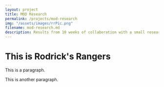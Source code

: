 ```yaml
---
layout: project
title: MOD Research
permalink: /projects/mod-research
img: "/assets/images/rrPic.png"
filename: mod-research.md
description: Results from 10 weeks of collaboration with a small research team of American and British interns to explore a covert network channel native in the Go coding language for the British Ministry Of Defence.
---
```


<html lang="en">
<meta charset="UTF-8">
<meta name="viewport" content="width=device-width,initial-scale=1">
<link rel="stylesheet" href="">

<body>

<div class="">
 <h1>This is Rodrick's Rangers</h1>
 <p>This is a paragraph.</p>
 <p>This is another paragraph.</p>
</div>

</body>
</html>
